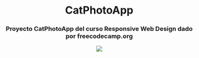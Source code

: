 <h1 align="center">CatPhotoApp</h1>

<h3 align="center"> Proyecto CatPhotoApp del curso Responsive Web Design dado por freecodecamp.org</h3>

<p align="center"> <a href="https://teizter7u7.github.io/CatPhotoApp.github.io/"><img src="https://img.shields.io/badge/CatPhotoApp-lima?label=Web&link=https%3A%2F%2Fteizter7u7.github.io%2FCatPhotoApp.github.io%2F"></a></p>
